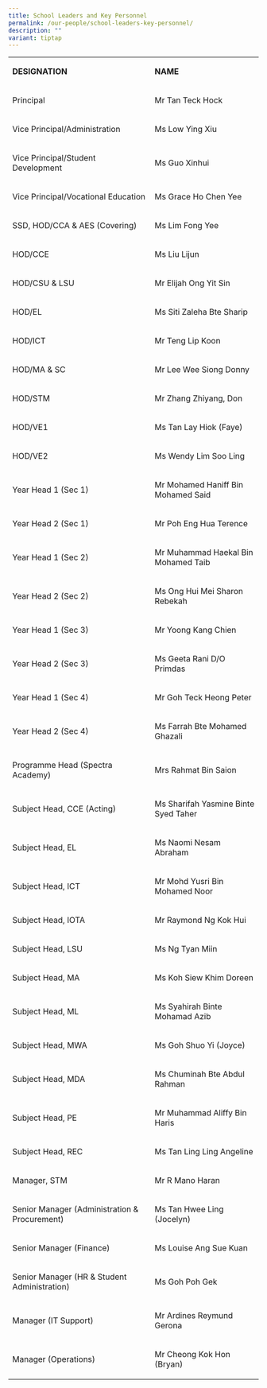 ```yaml
---
title: School Leaders and Key Personnel
permalink: /our-people/school-leaders-key-personnel/
description: ""
variant: tiptap
---
```

<table><tbody><tr><td rowspan="1" colspan="1"><p><strong>DESIGNATION</strong></p></td><td rowspan="1" colspan="1"><p><strong>NAME</strong></p></td></tr><tr><td rowspan="1" colspan="1"><p>Principal</p></td><td rowspan="1" colspan="1"><p>Mr Tan Teck Hock</p></td></tr><tr><td rowspan="1" colspan="1"><p>Vice Principal/Administration</p></td><td rowspan="1" colspan="1"><p>Ms Low Ying Xiu</p></td></tr><tr><td rowspan="1" colspan="1"><p>Vice Principal/Student Development</p></td><td rowspan="1" colspan="1"><p>Ms Guo Xinhui</p></td></tr><tr><td rowspan="1" colspan="1"><p>Vice Principal/Vocational Education</p></td><td rowspan="1" colspan="1"><p>Ms Grace Ho Chen Yee</p></td></tr><tr><td rowspan="1" colspan="1"><p>SSD, HOD/CCA &amp; AES (Covering)</p></td><td rowspan="1" colspan="1"><p>Ms Lim Fong Yee</p></td></tr><tr><td rowspan="1" colspan="1"><p>HOD/CCE</p></td><td rowspan="1" colspan="1"><p>Ms Liu Lijun</p></td></tr><tr><td rowspan="1" colspan="1"><p>HOD/CSU &amp; LSU</p></td><td rowspan="1" colspan="1"><p>Mr Elijah Ong Yit Sin</p></td></tr><tr><td rowspan="1" colspan="1"><p>HOD/EL</p></td><td rowspan="1" colspan="1"><p>Ms Siti Zaleha Bte Sharip</p></td></tr><tr><td rowspan="1" colspan="1"><p>HOD/ICT</p></td><td rowspan="1" colspan="1"><p>Mr Teng Lip Koon</p></td></tr><tr><td rowspan="1" colspan="1"><p>HOD/MA &amp; SC</p></td><td rowspan="1" colspan="1"><p>Mr Lee Wee Siong Donny</p></td></tr><tr><td rowspan="1" colspan="1"><p>HOD/STM</p></td><td rowspan="1" colspan="1"><p>Mr Zhang Zhiyang, Don</p></td></tr><tr><td rowspan="1" colspan="1"><p>HOD/VE1</p></td><td rowspan="1" colspan="1"><p>Ms Tan Lay Hiok (Faye)</p></td></tr><tr><td rowspan="1" colspan="1"><p>HOD/VE2</p></td><td rowspan="1" colspan="1"><p>Ms Wendy Lim Soo Ling</p></td></tr><tr><td rowspan="1" colspan="1"><p>Year Head 1 (Sec 1)</p></td><td rowspan="1" colspan="1"><p>Mr Mohamed Haniff Bin Mohamed Said</p></td></tr><tr><td rowspan="1" colspan="1"><p>Year Head 2 (Sec 1)</p></td><td rowspan="1" colspan="1"><p>Mr Poh Eng Hua Terence</p></td></tr><tr><td rowspan="1" colspan="1"><p>Year Head 1 (Sec 2)</p></td><td rowspan="1" colspan="1"><p>Mr Muhammad Haekal Bin Mohamed Taib</p></td></tr><tr><td rowspan="1" colspan="1"><p>Year Head 2 (Sec 2)</p></td><td rowspan="1" colspan="1"><p>Ms Ong Hui Mei Sharon Rebekah</p></td></tr><tr><td rowspan="1" colspan="1"><p>Year Head 1 (Sec 3)</p></td><td rowspan="1" colspan="1"><p>Mr Yoong Kang Chien</p></td></tr><tr><td rowspan="1" colspan="1"><p>Year Head 2 (Sec 3)</p></td><td rowspan="1" colspan="1"><p>Ms Geeta Rani D/O Primdas</p></td></tr><tr><td rowspan="1" colspan="1"><p>Year Head 1 (Sec 4)</p></td><td rowspan="1" colspan="1"><p>Mr Goh Teck Heong Peter</p></td></tr><tr><td rowspan="1" colspan="1"><p>Year Head 2 (Sec 4)</p></td><td rowspan="1" colspan="1"><p>Ms Farrah Bte Mohamed Ghazali</p></td></tr><tr><td rowspan="1" colspan="1"><p>Programme Head (Spectra Academy)</p></td><td rowspan="1" colspan="1"><p>Mrs Rahmat Bin Saion</p></td></tr><tr><td rowspan="1" colspan="1"><p>Subject Head, CCE (Acting)</p></td><td rowspan="1" colspan="1"><p>Ms Sharifah Yasmine Binte Syed Taher</p></td></tr><tr><td rowspan="1" colspan="1"><p>Subject Head, EL</p></td><td rowspan="1" colspan="1"><p>Ms Naomi Nesam Abraham</p></td></tr><tr><td rowspan="1" colspan="1"><p>Subject Head, ICT</p></td><td rowspan="1" colspan="1"><p>Mr Mohd Yusri Bin Mohamed Noor</p></td></tr><tr><td rowspan="1" colspan="1"><p>Subject Head, IOTA</p></td><td rowspan="1" colspan="1"><p>Mr Raymond Ng Kok Hui</p></td></tr><tr><td rowspan="1" colspan="1"><p>Subject Head, LSU</p></td><td rowspan="1" colspan="1"><p>Ms Ng Tyan Miin</p></td></tr><tr><td rowspan="1" colspan="1"><p>Subject Head, MA</p></td><td rowspan="1" colspan="1"><p>Ms Koh Siew Khim Doreen</p></td></tr><tr><td rowspan="1" colspan="1"><p>Subject Head, ML</p></td><td rowspan="1" colspan="1"><p>Ms Syahirah Binte Mohamad Azib</p></td></tr><tr><td rowspan="1" colspan="1"><p>Subject Head, MWA</p></td><td rowspan="1" colspan="1"><p>Ms Goh Shuo Yi (Joyce)</p></td></tr><tr><td rowspan="1" colspan="1"><p>Subject Head, MDA</p></td><td rowspan="1" colspan="1"><p>Ms Chuminah Bte Abdul Rahman</p></td></tr><tr><td rowspan="1" colspan="1"><p>Subject Head, PE</p></td><td rowspan="1" colspan="1"><p>Mr Muhammad Aliffy Bin Haris</p></td></tr><tr><td rowspan="1" colspan="1"><p>Subject Head, REC</p></td><td rowspan="1" colspan="1"><p>Ms Tan Ling Ling Angeline</p></td></tr><tr><td rowspan="1" colspan="1"><p>Manager, STM</p></td><td rowspan="1" colspan="1"><p>Mr R Mano Haran</p></td></tr><tr><td rowspan="1" colspan="1"><p>Senior Manager (Administration &amp; Procurement)</p></td><td rowspan="1" colspan="1"><p>Ms Tan Hwee Ling (Jocelyn)</p></td></tr><tr><td rowspan="1" colspan="1"><p>Senior Manager (Finance)</p></td><td rowspan="1" colspan="1"><p>Ms Louise Ang Sue Kuan</p></td></tr><tr><td rowspan="1" colspan="1"><p>Senior Manager (HR &amp; Student Administration)</p></td><td rowspan="1" colspan="1"><p>Ms Goh Poh Gek</p></td></tr><tr><td rowspan="1" colspan="1"><p>Manager (IT Support)</p></td><td rowspan="1" colspan="1"><p>Mr Ardines Reymund Gerona</p></td></tr><tr><td rowspan="1" colspan="1"><p>Manager (Operations)</p></td><td rowspan="1" colspan="1"><p>Mr Cheong Kok Hon (Bryan)</p></td></tr></tbody></table><p></p>